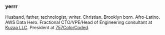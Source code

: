 ### yerrr

Husband, father, technologist, writer. Christian. Brooklyn born. Afro-Latino. AWS Data Hero. Fractional CTO/VPE/Head of Engineering consultant at [Kuzaa LLC](https://wearekuzaa.com). President at [757ColorCoded](https://757colorcoded.org).
